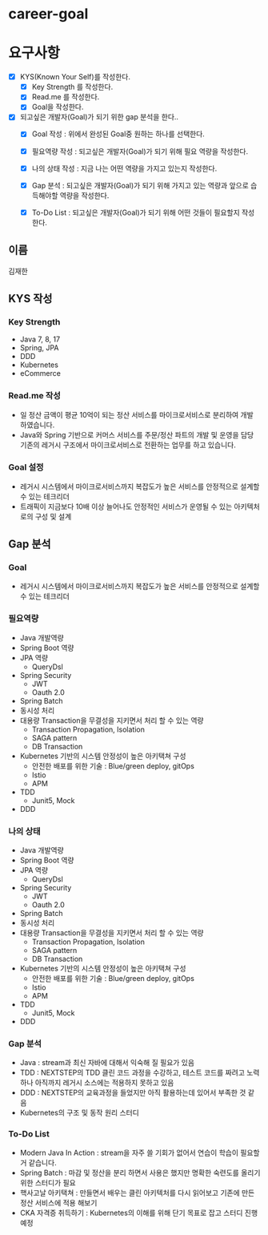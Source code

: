 # career-goal

# 요구사항
- [x] KYS(Known Your Self)를 작성한다.
    - [x] Key Strength 를 작성한다.
    - [x] Read.me 를 작성한다.
    - [x] Goal을 작성한다.
- [x] 되고싶은 개발자(Goal)가 되기 위한 gap 분석을 한다..
    - [x] Goal 작성 : 위에서 완성된 Goal중 원하는 하나를 선택한다.
    - [x] 필요역량 작성 : 되고싶은 개발자(Goal)가 되기 위해 필요 역량을 작성한다.
    - [x] 나의 상태 작성 : 지금 나는 어떤 역량을 가지고 있는지 작성한다.
    - [x] Gap 분석 : 되고싶은 개발자(Goal)가 되기 위해 가지고 있는 역량과 앞으로 습득해야할 역량을 작성한다.
    - [x] To-Do List : 되고싶은 개발자(Goal)가 되기 위해 어떤 것들이 필요할지 작성한다.

  
## 이름
김재한
## KYS 작성
### Key Strength
- Java 7, 8, 17
- Spring, JPA
- DDD
- Kubernetes
- eCommerce
### Read.me 작성
- 일 정산 금액이 평균 10억이 되는 정산 서비스를 마이크로서비스로 분리하여 개발 하였습니다.
- Java와 Spring 기반으로 커머스 서비스를 주문/정산 파트의 개발 및 운영을 담당 기존의 레거시 구조에서 마이크로서비스로 전환하는 업무를 하고 있습니다.

### Goal 설정
- 레거시 시스템에서 마이크로서비스까지 복잡도가 높은 서비스를 안정적으로 설계할 수 있는 테크리더
- 트래픽이 지금보다 10배 이상 늘어나도 안정적인 서비스가 운영될 수 있는 아키텍처로의 구성 및 설계
## Gap 분석
### Goal
- 레거시 시스템에서 마이크로서비스까지 복잡도가 높은 서비스를 안정적으로 설계할 수 있는 테크리더
### 필요역량
- Java 개발역량
- Spring Boot 역량
- JPA 역량
    - QueryDsl
- Spring Security
    - JWT
    - Oauth 2.0
- Spring Batch
- 동시성 처리
- 대용량 Transaction을 무결성을 지키면서 처리 할 수 있는 역량
    - Transaction Propagation, Isolation
    - SAGA pattern
    - DB Transaction
- Kubernetes 기반의 시스템 안정성이 높은 아키택쳐 구성
    - 안전한 배포를 위한 기술 : Blue/green deploy, gitOps
    - Istio
    - APM
- TDD
  - Junit5, Mock
- DDD
### 나의 상태
- Java 개발역량
- Spring Boot 역량
- JPA 역량
  - QueryDsl
- Spring Security
  - JWT
  - Oauth 2.0
- Spring Batch
- 동시성 처리
- 대용량 Transaction을 무결성을 지키면서 처리 할 수 있는 역량
  - Transaction Propagation, Isolation
  - SAGA pattern
  - DB Transaction
- Kubernetes 기반의 시스템 안정성이 높은 아키택쳐 구성
  - 안전한 배포를 위한 기술 : Blue/green deploy, gitOps
  - Istio
  - APM
- TDD
  - Junit5, Mock
- DDD
### Gap 분석
- Java : stream과 최신 자바에 대해서 익숙해 질 필요가 있음
- TDD : NEXTSTEP의 TDD 클린 코드 과정을 수강하고, 테스트 코드를 짜려고 노력하나 아직까지 레거시 소스에는 적용하지 못하고 있음
- DDD : NEXTSTEP의 교육과정을 들었지만 아직 활용하는데 있어서 부족한 것 같음
- Kubernetes의 구조 및 동작 원리 스터디
### To-Do List
- Modern Java In Action : stream을 자주 쓸 기회가 없어서 연습이 학습이 필요할거 같습니다.
- Spring Batch : 마감 및 정산을 분리 하면서 사용은 했지만 명확한 숙련도를 올리기 위한 스터디가 필요
- 핵사고날 아키택쳐 : 만들면서 배우는 클린 아키텍처를 다시 읽어보고 기존에 만든 정산 서비스에 적용 해보기
- CKA 자격증 취득하기 : Kubernetes의 이해를 위해 단기 목표로 잡고 스터디 진행 예정


